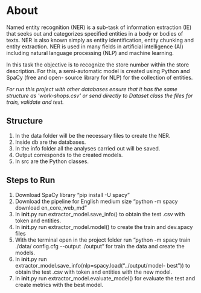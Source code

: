 # About
Named entity recognition (NER) is a sub-task of information extraction (IE) that seeks out and categorizes specified entities in a body or bodies of texts. NER is also known simply as entity identification, entity chunking and entity extraction. NER is used in many fields in artificial intelligence (AI) including natural language processing (NLP) and machine learning.

In this task the objective is to recognize the store number within the store description. For this, a semi-automatic model is created using Python and SpaCy (free and open- source library for NLP) for the collection of entities.

_For run this project with other databases ensure that it has the same structure as 'work-shops.csv' or send directly to Dataset class the files for train, validate and test._

## Structure
1. In the data folder will be the necessary files to create the NER.
2. Inside db are the databases.
3. In the info folder all the analyses carried out will be saved.
4. Output corresponds to the created models.
5. In src are the Python classes.

## Steps to Run
1. Download SpaCy library “pip install -U spacy”
2. Download the pipeline for English medium size “python -m spacy download
en_core_web_md”
3. In __init__.py run extractor_model.save_info() to obtain the test .csv with token and
entities.
4. In __init__.py run extractor_model.model() to create the train and dev.spacy files
5. With the terminal open in the project folder run “python -m spacy train ./data/
config.cfg --output ./output” for train the data and create the models.
6. In __init__.py run extractor_model.save_info(nlp=spacy.load(“../output/model-
best”)) to obtain the test .csv with token and entities with the new model.
7. In __init__.py run extractor_model.evaluate_model() for evaluate the test and create
metrics with the best model.
